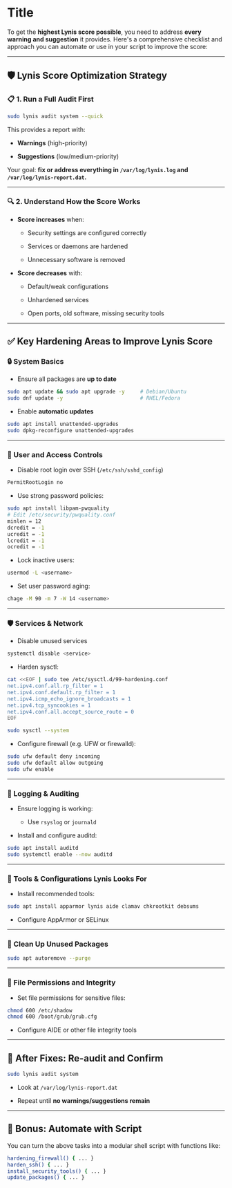 # Title
To get the **highest Lynis score possible**, you need to address **every warning and suggestion** it provides. Here's a comprehensive checklist and approach you can automate or use in your script to improve the score:

---

## 🛡️ Lynis Score Optimization Strategy

### 📋 1. **Run a Full Audit First**

```bash
sudo lynis audit system --quick
```

This provides a report with:

- **Warnings** (high-priority)

- **Suggestions** (low/medium-priority)


Your goal: **fix or address everything in `/var/log/lynis.log` and `/var/log/lynis-report.dat`.**

---

### 🔍 2. **Understand How the Score Works**

- **Score increases** when:

    - Security settings are configured correctly

    - Services or daemons are hardened

    - Unnecessary software is removed

- **Score decreases** with:

    - Default/weak configurations

    - Unhardened services

    - Open ports, old software, missing security tools


---

## ✅ Key Hardening Areas to Improve Lynis Score

### 🔒 System Basics

- Ensure all packages are **up to date**


```bash
sudo apt update && sudo apt upgrade -y     # Debian/Ubuntu
sudo dnf update -y                         # RHEL/Fedora
```

- Enable **automatic updates**


```bash
sudo apt install unattended-upgrades
sudo dpkg-reconfigure unattended-upgrades
```

---

### 👮 User and Access Controls

- Disable root login over SSH (`/etc/ssh/sshd_config`)


```bash
PermitRootLogin no
```

- Use strong password policies:


```bash
sudo apt install libpam-pwquality
# Edit /etc/security/pwquality.conf
minlen = 12
dcredit = -1
ucredit = -1
lcredit = -1
ocredit = -1
```

- Lock inactive users:


```bash
usermod -L <username>
```

- Set user password aging:


```bash
chage -M 90 -m 7 -W 14 <username>
```

---

### 🛡️ Services & Network

- Disable unused services


```bash
systemctl disable <service>
```

- Harden sysctl:


```bash
cat <<EOF | sudo tee /etc/sysctl.d/99-hardening.conf
net.ipv4.conf.all.rp_filter = 1
net.ipv4.conf.default.rp_filter = 1
net.ipv4.icmp_echo_ignore_broadcasts = 1
net.ipv4.tcp_syncookies = 1
net.ipv4.conf.all.accept_source_route = 0
EOF

sudo sysctl --system
```

- Configure firewall (e.g. UFW or firewalld):


```bash
sudo ufw default deny incoming
sudo ufw default allow outgoing
sudo ufw enable
```

---

### 🪪 Logging & Auditing

- Ensure logging is working:

    - Use `rsyslog` or `journald`

- Install and configure auditd:


```bash
sudo apt install auditd
sudo systemctl enable --now auditd
```

---

### 🧰 Tools & Configurations Lynis Looks For

- Install recommended tools:


```bash
sudo apt install apparmor lynis aide clamav chkrootkit debsums
```

- Configure AppArmor or SELinux


---

### 🧼 Clean Up Unused Packages

```bash
sudo apt autoremove --purge
```

---

### 🔐 File Permissions and Integrity

- Set file permissions for sensitive files:


```bash
chmod 600 /etc/shadow
chmod 600 /boot/grub/grub.cfg
```

- Configure AIDE or other file integrity tools


---

## 🧾 After Fixes: Re-audit and Confirm

```bash
sudo lynis audit system
```

- Look at `/var/log/lynis-report.dat`

- Repeat until **no warnings/suggestions remain**


---

## 🔁 Bonus: Automate with Script

You can turn the above tasks into a modular shell script with functions like:

```bash
hardening_firewall() { ... }
harden_ssh() { ... }
install_security_tools() { ... }
update_packages() { ... }
```

